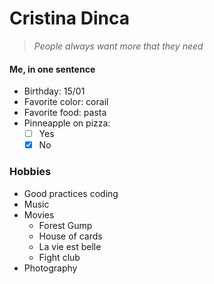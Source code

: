 # Cristina Dinca
> *People always want more that they need*

#### Me, in one sentence

- Birthday: 15/01
- Favorite color: corail
- Favorite food: pasta
- Pinneapple on pizza:
  - [ ] Yes
  - [x] No

### Hobbies

- Good practices coding
- Music
- Movies
  - Forest Gump
  - House of cards
  - La vie est belle
  - Fight club
- Photography


